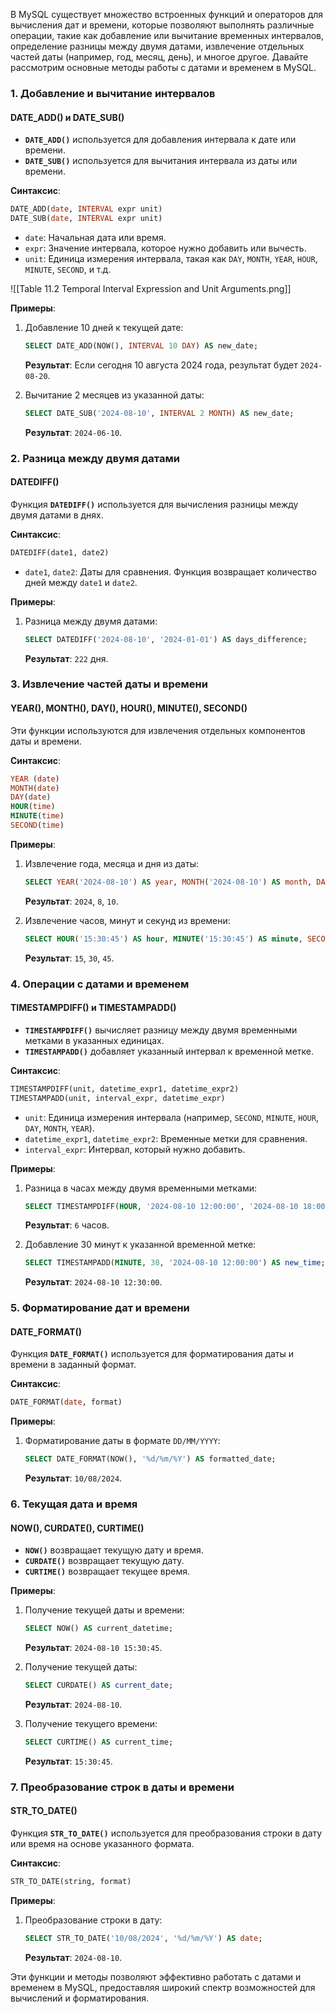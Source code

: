 В MySQL существует множество встроенных функций и операторов для вычисления дат и времени, которые позволяют выполнять различные операции, такие как добавление или вычитание временных интервалов, определение разницы между двумя датами, извлечение отдельных частей даты (например, год, месяц, день), и многое другое. Давайте рассмотрим основные методы работы с датами и временем в MySQL.

### 1. **Добавление и вычитание интервалов**

#### **DATE_ADD() и DATE_SUB()**

- **`DATE_ADD()`** используется для добавления интервала к дате или времени.
- **`DATE_SUB()`** используется для вычитания интервала из даты или времени.

**Синтаксис**:
```sql
DATE_ADD(date, INTERVAL expr unit)
DATE_SUB(date, INTERVAL expr unit)
```

- `date`: Начальная дата или время.
- `expr`: Значение интервала, которое нужно добавить или вычесть.
- `unit`: Единица измерения интервала, такая как `DAY`, `MONTH`, `YEAR`, `HOUR`, `MINUTE`, `SECOND`, и т.д.

![[Table 11.2 Temporal Interval Expression and Unit Arguments.png]]

**Примеры**:

1. Добавление 10 дней к текущей дате:
   ```sql
   SELECT DATE_ADD(NOW(), INTERVAL 10 DAY) AS new_date;
   ```
   **Результат**: Если сегодня 10 августа 2024 года, результат будет `2024-08-20`.

2. Вычитание 2 месяцев из указанной даты:
   ```sql
   SELECT DATE_SUB('2024-08-10', INTERVAL 2 MONTH) AS new_date;
   ```
   **Результат**: `2024-06-10`.

### 2. **Разница между двумя датами**

#### **DATEDIFF()**

Функция **`DATEDIFF()`** используется для вычисления разницы между двумя датами в днях.

**Синтаксис**:
```sql
DATEDIFF(date1, date2)
```

- `date1`, `date2`: Даты для сравнения. Функция возвращает количество дней между `date1` и `date2`.

**Примеры**:

1. Разница между двумя датами:
   ```sql
   SELECT DATEDIFF('2024-08-10', '2024-01-01') AS days_difference;
   ```
   **Результат**: `222` дня.

### 3. **Извлечение частей даты и времени**

#### **YEAR(), MONTH(), DAY(), HOUR(), MINUTE(), SECOND()**

Эти функции используются для извлечения отдельных компонентов даты и времени.

**Синтаксис**:
```sql
YEAR (date)
MONTH(date)
DAY(date)
HOUR(time)
MINUTE(time)
SECOND(time)
```

**Примеры**:

1. Извлечение года, месяца и дня из даты:
   ```sql
   SELECT YEAR('2024-08-10') AS year, MONTH('2024-08-10') AS month, DAY('2024-08-10') AS day;
   ```
   **Результат**: `2024`, `8`, `10`.

2. Извлечение часов, минут и секунд из времени:
   ```sql
   SELECT HOUR('15:30:45') AS hour, MINUTE('15:30:45') AS minute, SECOND('15:30:45') AS second;
   ```
   **Результат**: `15`, `30`, `45`.

### 4. **Операции с датами и временем**

#### **TIMESTAMPDIFF() и TIMESTAMPADD()**

- **`TIMESTAMPDIFF()`** вычисляет разницу между двумя временными метками в указанных единицах.
- **`TIMESTAMPADD()`** добавляет указанный интервал к временной метке.

**Синтаксис**:
```sql
TIMESTAMPDIFF(unit, datetime_expr1, datetime_expr2)
TIMESTAMPADD(unit, interval_expr, datetime_expr)
```

- `unit`: Единица измерения интервала (например, `SECOND`, `MINUTE`, `HOUR`, `DAY`, `MONTH`, `YEAR`).
- `datetime_expr1`, `datetime_expr2`: Временные метки для сравнения.
- `interval_expr`: Интервал, который нужно добавить.

**Примеры**:

1. Разница в часах между двумя временными метками:
   ```sql
   SELECT TIMESTAMPDIFF(HOUR, '2024-08-10 12:00:00', '2024-08-10 18:00:00') AS hours_difference;
   ```
   **Результат**: `6` часов.

2. Добавление 30 минут к указанной временной метке:
   ```sql
   SELECT TIMESTAMPADD(MINUTE, 30, '2024-08-10 12:00:00') AS new_time;
   ```
   **Результат**: `2024-08-10 12:30:00`.

### 5. **Форматирование дат и времени**

#### **DATE_FORMAT()**

Функция **`DATE_FORMAT()`** используется для форматирования даты и времени в заданный формат.

**Синтаксис**:
```sql
DATE_FORMAT(date, format)
```

**Примеры**:

1. Форматирование даты в формате `DD/MM/YYYY`:
   ```sql
   SELECT DATE_FORMAT(NOW(), '%d/%m/%Y') AS formatted_date;
   ```
   **Результат**: `10/08/2024`.

### 6. **Текущая дата и время**

#### **NOW(), CURDATE(), CURTIME()**

- **`NOW()`** возвращает текущую дату и время.
- **`CURDATE()`** возвращает текущую дату.
- **`CURTIME()`** возвращает текущее время.

**Примеры**:

1. Получение текущей даты и времени:
   ```sql
   SELECT NOW() AS current_datetime;
   ```
   **Результат**: `2024-08-10 15:30:45`.

2. Получение текущей даты:
   ```sql
   SELECT CURDATE() AS current_date;
   ```
   **Результат**: `2024-08-10`.

3. Получение текущего времени:
   ```sql
   SELECT CURTIME() AS current_time;
   ```
   **Результат**: `15:30:45`.

### 7. **Преобразование строк в даты и времени**

#### **STR_TO_DATE()**

Функция **`STR_TO_DATE()`** используется для преобразования строки в дату или время на основе указанного формата.

**Синтаксис**:
```sql
STR_TO_DATE(string, format)
```

**Примеры**:

1. Преобразование строки в дату:
   ```sql
   SELECT STR_TO_DATE('10/08/2024', '%d/%m/%Y') AS date;
   ```
   **Результат**: `2024-08-10`.

Эти функции и методы позволяют эффективно работать с датами и временем в MySQL, предоставляя широкий спектр возможностей для вычислений и форматирования.